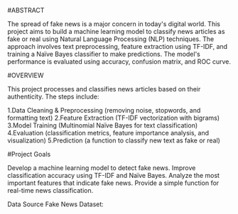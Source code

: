 #ABSTRACT

The spread of fake news is a major concern in today's digital world. This project aims to build a machine learning model to classify news articles as fake or real using Natural Language Processing (NLP) techniques. The approach involves text preprocessing, feature extraction using TF-IDF, and training a Naïve Bayes classifier to make predictions. The model's performance is evaluated using accuracy, confusion matrix, and ROC curve.



#OVERVIEW

This project processes and classifies news articles based on their authenticity. The steps include:

1.Data Cleaning & Preprocessing (removing noise, stopwords, and formatting text)
2.Feature Extraction (TF-IDF vectorization with bigrams)
3.Model Training (Multinomial Naïve Bayes for text classification)
4.Evaluation (classification metrics, feature importance analysis, and visualization)
5.Prediction (a function to classify new text as fake or real)


#Project Goals

Develop a machine learning model to detect fake news.
Improve classification accuracy using TF-IDF and Naïve Bayes.
Analyze the most important features that indicate fake news.
Provide a simple function for real-time news classification.



Data Source
Fake News Dataset: 



